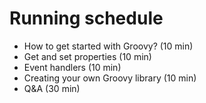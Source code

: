 # Running schedule

* How to get started with Groovy? (10 min)
* Get and set properties (10 min)
* Event handlers (10 min)
* Creating your own Groovy library (10 min)
* Q&A (30 min)
